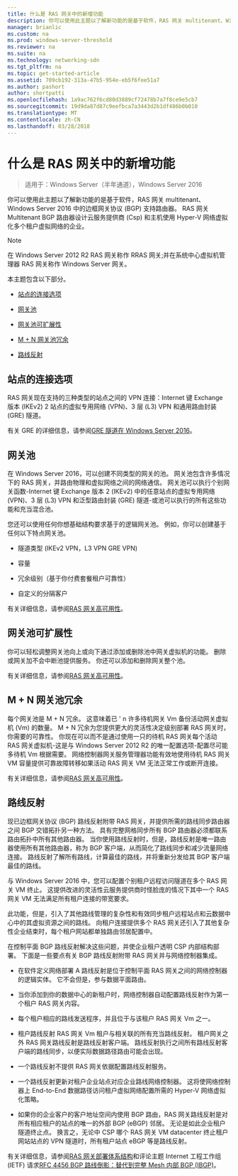 ```yaml
---
title: 什么是 RAS 网关中的新增功能
description: 你可以使用此主题以了解新功能的是基于软件，RAS 网关 multitenant、Windows Server 2016 中的边框网关协议 (BGP) 支持路由器。
manager: brianlic
ms.custom: na
ms.prod: windows-server-threshold
ms.reviewer: na
ms.suite: na
ms.technology: networking-sdn
ms.tgt_pltfrm: na
ms.topic: get-started-article
ms.assetid: 709cb192-313a-47b5-954e-eb5f6fee51a7
ms.author: pashort
author: shortpatti
ms.openlocfilehash: 1a9ac762f6cd80d3889cf72478b7a7f8ce9e5cb7
ms.sourcegitcommit: 19d9da87d87c9eefbca7a3443d2b1df486b0b010
ms.translationtype: MT
ms.contentlocale: zh-CN
ms.lasthandoff: 03/28/2018
---
```

# <a name="whats-new-in-ras-gateway"></a>什么是 RAS 网关中的新增功能

>适用于：Windows Server（半年通道），Windows Server 2016

你可以使用此主题以了解新功能的是基于软件，RAS 网关 multitenant、Windows Server 2016 中的边框网关协议 (BGP) 支持路由器。 RAS 网关 Multitenant BGP 路由器设计云服务提供商 (Csp) 和主机使用 Hyper-V 网络虚拟化多个租户虚拟网络的企业。  
  
> [!NOTE]  
> 在 Windows Server 2012 R2 RAS 网关称作 RRAS 网关;并在系统中心虚拟机管理器 RAS 网关称作 Windows Server 网关。  
  
本主题包含以下部分。  
  
-   [站点的连接选项](#bkmk_s2s)  
  
-   [网关池](#bkmk_pools)  
  
-   [网关池可扩展性](#bkmk_gps)  
  
-   [M + N 网关池冗余](#bkmk_m)  
  
-   [路线反射](#bkmk_rr)  
  
## <a name="bkmk_s2s"></a>站点的连接选项  
RAS 网关现在支持的三种类型的站点之间的 VPN 连接：Internet 键 Exchange 版本 (IKEv2) 2 站点的虚拟专用网络 (VPN)、3 层 (L3) VPN 和通用路由封装 (GRE) 隧道。  
  
有关 GRE 的详细信息，请参阅[GRE 隧道在 Windows Server 2016](../../../../remote/remote-access/ras-gateway/gre-tunneling-windows-server.md)。  
  
## <a name="bkmk_pools"></a>网关池  
在 Windows Server 2016，可以创建不同类型的网关的池。 网关池包含许多情况下的 RAS 网关，并路由物理和虚拟网络之间的网络通信。 网关池可以执行个别网关函数-Internet 键 Exchange 版本 2 (IKEv2) 中的任意站点的虚拟专用网络 (VPN)、3 层 (L3) VPN 和泛型路由封装 (GRE) 隧道-或池可以执行的所有这些功能和充当混合池。  
  
您还可以使用任何你想基础结构要求基于的逻辑网关池。 例如，你可以创建基于任何以下特点网关池。  
  
-   隧道类型 (IKEv2 VPN，L3 VPN GRE VPN)  
  
-   容量  
  
-   冗余级别（基于你付费套餐租户可靠性）  
  
-   自定义的分隔客户  
  
有关详细信息，请参阅[RAS 网关高可用性](RAS-Gateway-High-Availability.md)。  
  
## <a name="bkmk_gps"></a>网关池可扩展性  
你可以轻松调整网关池向上或向下通过添加或删除池中网关虚拟机的功能。 删除或网关加不会中断池提供服务。 你还可以添加和删除网关整个池。  
  
有关详细信息，请参阅[RAS 网关高可用性](RAS-Gateway-High-Availability.md)。  
  
## <a name="bkmk_m"></a>M + N 网关池冗余  
每个网关池是 M + N 冗余。 这意味着已 ' n 许多待机网关 Vm 备份活动网关虚拟机 (Vm) 的数量。 M + N 冗余为您提供更大的灵活性决定级别部署 RAS 网关时，你需要的可靠性。 你现在可以而不是通过使用一只的待机 RAS 网关每个活动 RAS 网关虚拟机-这是与 Windows Server 2012 R2 的唯一配置选项-配置尽可能多待机 Vm 根据需要。 网络控制器网关服务管理器功能有效地使用待机 RAS 网关 VM 容量提供可靠故障转移如果活动 RAS 网关 VM 无法正常工作或断开连接。  
  
有关详细信息，请参阅[RAS 网关高可用性](RAS-Gateway-High-Availability.md)。  
  
## <a name="bkmk_rr"></a>路线反射  
现已边框网关协议 (BGP) 路线反射附带 RAS 网关，并提供所需的路线同步路由器之间 BGP 交错拓扑另一种方法。 具有完整网格同步所有 BGP 路由器必须都联系路由拓扑中所有其他路由器。 当你使用路线反射时，但是，路线反射是唯一路由器使用所有其他路由器，称为 BGP 客户端，从而简化了路线同步和减少流量网络连接。 路线反射了解所有路线，计算最佳的路线，并将重新分发给其 BGP 客户端最佳的路线。  
  
与 Windows Server 2016 中，您可以配置个别租户远程访问隧道在多个 RAS 网关 VM 终止。 这提供改进的灵活性云服务提供商时怪脸庞的情况下其中一个 RAS 网关 VM 无法满足所有租户连接的带宽要求。  
  
此功能，但是，引入了其他路线管理的复杂性和有效同步租户远程站点和云数据中心中的其虚拟资源之间的路线。 向租户连接提供多个 RAS 网关还引入了其他复杂性企业结束时，每个租户网站都单独路由邻居配置中。  
  
在控制平面 BGP 路线反射解决这些问题，并使企业租户透明 CSP 内部结构部署。 下面是一些要点有关 BGP 路线反射附带 RAS 网关并与网络控制器集成。  
  
-   在软件定义网络部署 A 路线反射是位于控制平面 RAS 网关之间的网络控制器的逻辑实体。 它不会但是，参与数据平面路由。  
  
-   当你添加到你的数据中心的新租户时，网络控制器自动配置路线反射作为第一个租户 RAS 网关内容。  
  
-   每个租户相应的路线发送程序，并且位于与该租户 RAS 网关 Vm 之一。  
  
-   租户路线反射 RAS 网关 Vm 租户与相关联的所有充当路线反射。 租户网关之外 RAS 网关路线反射是路线反射客户端。 路线反射执行之间所有路线反射客户端的路线同步，以便实际数据路径路由可能会出现。  
  
-   一个路线反射不提供 RAS 网关依据配置路线反射服务。  
  
-   一个路线反射更新对租户企业站点对应企业路线网络控制器。 这将使网络控制器上 End-to-End 数据路径访问租户虚拟网络配置所需的 Hyper-V 网络虚拟化策略。  
  
-   如果你的企业客户的客户地址空间内使用 BGP 路由，RAS 网关路线反射是对所有相应租户的站点的唯一的外部 BGP (eBGP) 邻居。 无论是如此企业租户隧道终止点。 换言之，无论中 CSP 哪个 RAS 网关 VM datacenter 终止租户网站站点的 VPN 隧道时，所有租户站点 eBGP 等是路线反射。  
  
有关详细信息，请参阅[RAS 网关部署体系结构](RAS-Gateway-Deployment-Architecture.md)和评论主题 Internet 工程工作组 (IETF) 请求[RFC 4456 BGP 路线倒影：替代到完整 Mesh 内部 BGP (IBGP)](https://tools.ietf.org/html/rfc4456)。  
  

